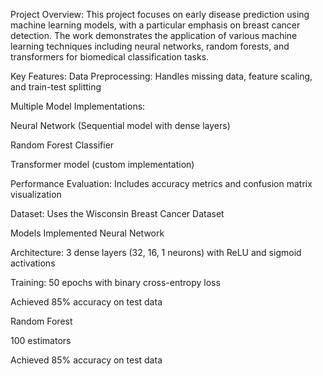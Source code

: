 Project Overview:
This project focuses on early disease prediction using machine learning models, with a particular emphasis on breast cancer detection. The work demonstrates the application of various machine learning techniques including neural networks, random forests, and transformers for biomedical classification tasks.

Key Features:
Data Preprocessing: Handles missing data, feature scaling, and train-test splitting

Multiple Model Implementations:

Neural Network (Sequential model with dense layers)

Random Forest Classifier

Transformer model (custom implementation)

Performance Evaluation: Includes accuracy metrics and confusion matrix visualization

Dataset: Uses the Wisconsin Breast Cancer Dataset

Models Implemented
Neural Network

Architecture: 3 dense layers (32, 16, 1 neurons) with ReLU and sigmoid activations

Training: 50 epochs with binary cross-entropy loss

Achieved 85% accuracy on test data

Random Forest

100 estimators

Achieved 85% accuracy on test data

